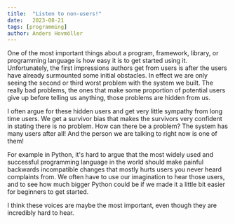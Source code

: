 ```yaml
---
title:	"Listen to non-users!"
date:	2023-08-21
tags: [programming]
author: Anders Hovmöller
---
```


One of the most important things about a program, framework, library, or programming language is how easy it is to get started using it. Unfortunately, the first impressions authors get from users is after the users have already surmounted some initial obstacles. In effect we are only seeing the second or third worst problem with the system we built. The really bad problems, the ones that make some proportion of potential users give up before telling us anything, those problems are hidden from us.

I often argue for these hidden users and get very little sympathy from long time users. We get a survivor bias that makes the survivors very confident in stating there is no problem. How can there be a problem? The system has many users after all! And the person we are talking to right now is one of them!

For example in Python, it's hard to argue that the most widely used and successful programming language in the world should make painful backwards incompatible changes that mostly hurts users you never heard complaints from. We often have to use our imagination to hear those users, and to see how much bigger Python could be if we made it a little bit easier for beginners to get started.

I think these voices are maybe the most important, even though they are incredibly hard to hear.
